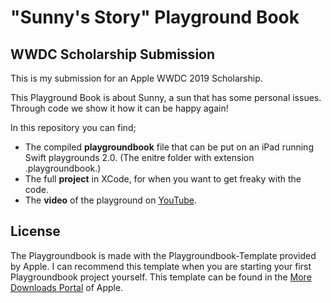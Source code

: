 #  "Sunny's Story" Playground Book 

## WWDC Scholarship Submission

This is my submission for an Apple WWDC 2019 Scholarship.

This Playground Book is about Sunny, a sun that has some personal issues. Through code we show it how it can be happy again!

In this repository you can find;
- The compiled **playgroundbook** file that can be put on an iPad running Swift playgrounds 2.0. (The enitre folder with extension .playgroundbook.)
- The full **project** in XCode, for when you want to get freaky with the code.
- The **video** of the playground on [YouTube](https://youtu.be/Iqhe5GJcDtg).  


## License
The Playgroundbook is made with the Playgroundbook-Template provided by Apple. I can recommend this template when you are starting your first Playgroundbook project yourself. This template can be found in the [More Downloads Portal](https://developer.apple.com/download/more/?=Swift%20Playgrounds%20Author%20Template) of Apple.
